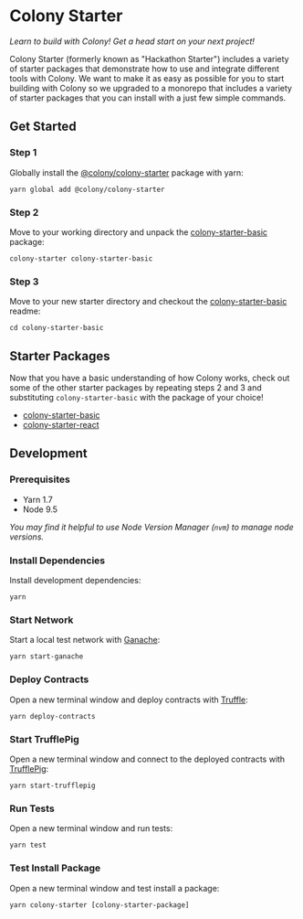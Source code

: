 # Colony Starter

_Learn to build with Colony! Get a head start on your next project!_

Colony Starter (formerly known as "Hackathon Starter") includes a variety of starter packages that demonstrate how to use and integrate different tools with Colony. We want to make it as easy as possible for you to start building with Colony so we upgraded to a monorepo that includes a variety of starter packages that you can install with a just few simple commands.

## Get Started

### Step 1

Globally install the [@colony/colony-starter](https://www.npmjs.com/package/@colony/colony-starter) package with yarn:

```
yarn global add @colony/colony-starter
```

### Step 2

Move to your working directory and unpack the [colony-starter-basic](/packages/colony-starter-basic) package:

```
colony-starter colony-starter-basic
```

### Step 3

Move to your new starter directory and checkout the [colony-starter-basic](/packages/colony-starter-basic) readme:

```
cd colony-starter-basic
```

## Starter Packages

Now that you have a basic understanding of how Colony works, check out some of the other starter packages by repeating steps 2 and 3 and substituting `colony-starter-basic` with the package of your choice!

- [colony-starter-basic](/packages/colony-starter-basic)
- [colony-starter-react](/packages/colony-starter-react)

## Development

### Prerequisites

- Yarn 1.7
- Node 9.5

_You may find it helpful to use Node Version Manager (`nvm`) to manage node versions._

### Install Dependencies

Install development dependencies:

```
yarn
```

### Start Network

Start a local test network with [Ganache](https://github.com/trufflesuite/ganache-cli):

```
yarn start-ganache
```

### Deploy Contracts

Open a new terminal window and deploy contracts with [Truffle](https://github.com/trufflesuite/truffle):

```
yarn deploy-contracts
```

### Start TrufflePig

Open a new terminal window and connect to the deployed contracts with [TrufflePig](https://github.com/JoinColony/trufflepig):

```
yarn start-trufflepig
```

### Run Tests

Open a new terminal window and run tests:

```
yarn test
```

### Test Install Package

Open a new terminal window and test install a package:

```
yarn colony-starter [colony-starter-package]
```
